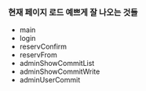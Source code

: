 ### 현재 페이지 로드 예쁘게 잘 나오는 것들
- main
- login
- reservConfirm
- reservFrom
- adminShowCommitList
- adminShowCommitWrite
- adminUserCommit
